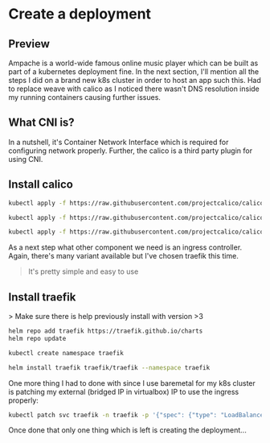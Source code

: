 <h1>Create a deployment</h1>
<h2>Preview</h2>
Ampache is a world-wide famous online music player which can be built as part of a kubernetes deployment fine.
In the next section, I'll mention all the steps I did on a brand new k8s cluster in order to host an app such this.
Had to replace weave with calico as I noticed there wasn't DNS resolution inside my running containers causing further issues.
<h2>What CNI is?</h2>
In a nutshell, it's Container Network Interface which is required for configuring network properly. Further, the calico is a third party plugin for using CNI.
<h2>Install calico</h2>

```bash
kubectl apply -f https://raw.githubusercontent.com/projectcalico/calico/v3.28.1/manifests/crds.yaml
```
```bash
kubectl apply -f https://raw.githubusercontent.com/projectcalico/calico/v3.28.1/manifests/custom-resources.yaml
```
```bash
kubectl apply -f https://raw.githubusercontent.com/projectcalico/calico/v3.28.1/manifests/calico.yaml
```
As a next step what other component we need is an ingress controller. Again, there's many variant available but I've chosen traefik this time.
> It's pretty simple and easy to use
<h2>Install traefik</h2>
> Make sure there is help previously install with version >3

```bash
helm repo add traefik https://traefik.github.io/charts
helm repo update
```
```bash
kubectl create namespace traefik
```
```bash
helm install traefik traefik/traefik --namespace traefik
```
One more thing I had to done with since I use baremetal for my k8s cluster is patching my external (bridged IP in virtualbox) IP to use the ingress properly:
```bash
kubectl patch svc traefik -n traefik -p '{"spec": {"type": "LoadBalancer", "externalIPs":["192.168.1.231"]}}'
```
Once done that only one thing which is left is creating the deployment...
